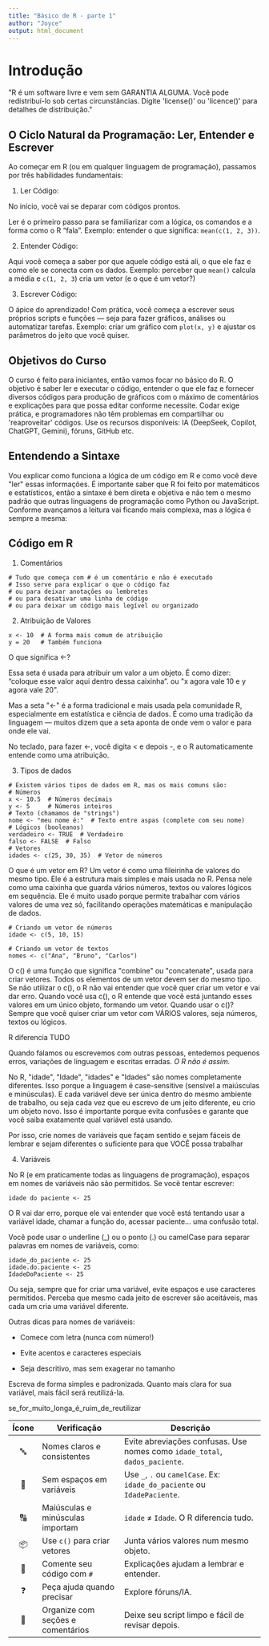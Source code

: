 ```yaml
---
title: "Básico de R - parte 1"
author: "Joyce"
output: html_document
---
```


# Introdução

"R é um software livre e vem sem GARANTIA ALGUMA.
Você pode redistribuí-lo sob certas circunstâncias.
Digite 'license()' ou 'licence()' para detalhes de distribuição."

## O Ciclo Natural da Programação: Ler, Entender e Escrever
Ao começar em R (ou em qualquer linguagem de programação), passamos por três habilidades fundamentais:

1. Ler Código:

No início, você vai se deparar com códigos prontos. 

Ler é o primeiro passo para se familiarizar com a lógica, os comandos e a forma como o R “fala”.
Exemplo: entender o que significa:  `mean(c(1, 2, 3))`.

2. Entender Código:

Aqui você começa a saber por que aquele código está ali, o que ele faz e como ele se conecta com os dados. 
Exemplo: perceber que `mean()` calcula a média e `c(1, 2, 3`) cria um vetor (e o que é um vetor?)

3. Escrever Código:

O ápice do aprendizado! 
Com prática, você começa a escrever seus próprios scripts e funções — seja para fazer gráficos, análises ou automatizar tarefas.
Exemplo: criar um gráfico com `plot(x, y)` e ajustar os parâmetros do jeito que você quiser.

## Objetivos do Curso

O curso é feito para iniciantes, então vamos focar no básico do R.
O objetivo é saber ler e executar o código, entender o que ele faz e fornecer diversos códigos para produção de gráficos com o máximo de comentários e explicações para que possa editar conforme necessite.
Codar exige prática, e programadores não têm problemas em compartilhar ou 'reaproveitar' códigos. Use os recursos disponíveis: IA (DeepSeek, Copilot, ChatGPT, Gemini), fóruns, GitHub etc.

## Entendendo a Sintaxe

Vou explicar como funciona a lógica de um código em R e como você deve "ler" essas informações.
É importante saber que R foi feito por matemáticos e estatísticos, então a sintaxe é bem direta e objetiva e não tem o mesmo padrão que outras linguagens de programação como Python ou JavaScript.
Conforme avançamos a leitura vai ficando mais complexa, mas a lógica é sempre a mesma:

## Código em R

1. Comentários
```{r}
# Tudo que começa com # é um comentário e não é executado
# Isso serve para explicar o que o código faz
# ou para deixar anotações ou lembretes
# ou para desativar uma linha de código
# ou para deixar um código mais legível ou organizado
```
2. Atribuição de Valores
```{r}
x <- 10  # A forma mais comum de atribuição
y = 20   # Também funciona
```

O que significa <-?

Essa seta é usada para atribuir um valor a um objeto. É como dizer: “coloque esse valor aqui dentro dessa caixinha”.
ou "x agora vale 10 e y agora vale 20". 

Mas a seta "<-" é a forma tradicional e mais usada pela comunidade R, especialmente em estatística e ciência de dados. É como uma tradição da linguagem — muitos dizem que a seta aponta de onde vem o valor e para onde ele vai.

No teclado, para fazer <-, você digita < e depois -, e o R automaticamente entende como uma atribuição.

3. Tipos de dados
```{r}
# Existem vários tipos de dados em R, mas os mais comuns são:
# Números
x <- 10.5  # Números decimais
y <- 5     # Números inteiros
# Texto (chamamos de "strings")
nome <- "meu nome é:"  # Texto entre aspas (complete com seu nome)
# Lógicos (booleanos)
verdadeiro <- TRUE  # Verdadeiro
falso <- FALSE  # Falso
# Vetores
idades <- c(25, 30, 35)  # Vetor de números
```
O que é um vetor em R? Um vetor é como uma fileirinha de valores do mesmo tipo. Ele é a estrutura mais simples e mais usada no R. 
Pensa nele como uma caixinha que guarda vários números, textos ou valores lógicos em sequência.
Ele é muito usado porque permite trabalhar com vários valores de uma vez só, facilitando operações matemáticas e manipulação de dados.

```{r}
# Criando um vetor de números
idade <- c(5, 10, 15)

# Criando um vetor de textos
nomes <- c("Ana", "Bruno", "Carlos")
```

O c() é uma função que significa "combine" ou "concatenate", usada para criar vetores.
Todos os elementos de um vetor devem ser do mesmo tipo. Se não utilizar o c(), o R não vai entender que você quer criar um vetor e vai dar erro.
Quando você usa c(), o R entende que você está juntando esses valores em um único objeto, formando um vetor.
Quando usar o c()?
Sempre que você quiser criar um vetor com VÁRIOS valores, seja números, textos ou lógicos.

R diferencia TUDO

Quando falamos ou escrevemos com outras pessoas, entedemos pequenos erros, variações de linguagem e escritas erradas. *O R não é assim.*

No R, "idade", "Idade", "idades" e "Idades" são nomes completamente diferentes. Isso porque a linguagem é case-sensitive (sensível a maiúsculas e minúsculas).
E cada variável deve ser única dentro do mesmo ambiente de trabalho, ou seja cada vez que eu escrevo de um jeito diferente, eu crio um objeto novo. Isso é importante porque evita confusões e garante que você saiba exatamente qual variável está usando.

Por isso, crie nomes de variáveis que façam sentido e sejam fáceis de lembrar e sejam diferentes o suficiente para que VOCÊ possa trabalhar

4. Variáveis

No R (e em praticamente todas as linguagens de programação), espaços em nomes de variáveis não são permitidos. Se você tentar escrever:
```{r}
idade do paciente <- 25
```
O R vai dar erro, porque ele vai entender que você está tentando usar a variável idade, chamar a função do, acessar paciente… uma confusão total.

Você pode usar o underline (_) ou o ponto (.) ou camelCase para separar palavras em nomes de variáveis, como:

```{r}
idade_do_paciente <- 25
idade.do.paciente <- 25
IdadeDoPaciente <- 25
```
 Ou seja, sempre que for criar uma variável, evite espaços e use caracteres permitidos.
  Perceba que mesmo cada jeito de escrever são aceitáveis, mas cada um cria uma variável diferente.

Outras dicas para nomes de variáveis:

* Comece com letra (nunca com número!)

* Evite acentos e caracteres especiais

* Seja descritivo, mas sem exagerar no tamanho

Escreva de forma simples e padronizada. Quanto mais clara for sua variável, mais fácil será reutilizá-la.

se_for_muito_longa_é_ruim_de_reutilizar

| Ícone | Verificação                                | Descrição                                                                 |
|:-----:|--------------------------------------------|---------------------------------------------------------------------------|
| 🔤    | Nomes claros e consistentes                | Evite abreviações confusas. Use nomes como `idade_total`, `dados_paciente`. |
| 🚫    | Sem espaços em variáveis                   | Use `_`, `.` ou `camelCase`. Ex: `idade_do_paciente` ou `IdadePaciente`.  |
| 🔠    | Maiúsculas e minúsculas importam           | `idade` ≠ `Idade`. O R diferencia tudo.                                   |
| 📦    | Use `c()` para criar vetores               | Junta vários valores num mesmo objeto.                                   |
| 📝    | Comente seu código com `#`                 | Explicações ajudam a lembrar e entender.                                  |
| ❓    | Peça ajuda quando precisar                 | Explore fóruns/IA.                                                        |
| 🧹    | Organize com seções e comentários          | Deixe seu script limpo e fácil de revisar depois.                         |

